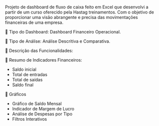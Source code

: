 Projeto de dashboard de fluxo de caixa feito em Excel que desenvolvi a partir de um curso oferecido pela Hastag treinamentos.
Com o objetivo de proporcionar uma visão abrangente e precisa das movimentações financeiras de uma empresa. 

📍 Tipo do Dashboard:
Dashboard Financeiro Operacional.

📍 Tipo de Análise:
Análise Descritiva e Comparativa. 

📍 Descrição das Funcionalidades:

📌 Resumo de Indicadores Financeiros:

* Saldo inicial
* Total de entradas
* Total de saídas
* Saldo final

📌 Gráficos

* Gráfico de Saldo Mensal
* Indicador de Margem de Lucro
* Análise de Despesas por Tipo
* Filtros Interativos
